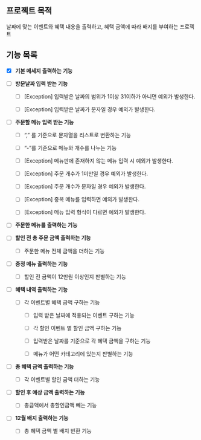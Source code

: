 ## 프로젝트 목적

날짜에 맞는 이벤트와 혜택 내용을 출력하고, 혜택 금액에 따라 배지를 부여하는 프로젝트

## 기능 목록

-[x] **기본 메세지 출력하는 기능**

- [ ] **방문날짜 입력 받는 기능**

    - [ ] [Exception] 입력받은 날짜의 범위가 1이상 31이하가 아니면 예외가 발생한다.

    - [ ] [Exception] 입력받은 날짜가 문자일 경우 예외가 발생한다.

- [ ] **주문할 메뉴 입력 받는 기능**

    - [ ] “,” 를 기준으로 문자열을 리스트로 변환하는 기능

    - [ ] “-”를 기준으로 메뉴와 개수를 나누는 기능

    - [ ] [Exception] 메뉴판에 존재하지 않는 메뉴 입력 시 예외가 발생한다.

    - [ ] [Exception] 주문 개수가 1미만일 경우 예외가 발생한다.

    - [ ] [Exception] 주문 개수가 문자일 경우 예외가 발생한다.

    - [ ] [Exception] 중복 메뉴를 입력하면 예외가 발생한다.

    - [ ] [Exception] 메뉴 입력 형식이 다르면 예외가 발생한다.

- [ ] **주문한 메뉴를 출력하는 기능**

- [ ] **할인 전 총 주문 금액 출력하는 기능**

    - [ ] 주문한 메뉴 전체 금액을 더하는 기능

- [ ] **증정 메뉴 출력하는 기능**

    - [ ] 할인 전 금액이 12만원 이상인지 판별하는 기능

- [ ] **혜택 내역 출력하는 기능**

    - [ ] 각 이벤트별 혜택 금액 구하는 기능

        - [ ] 입력 받은 날짜에 적용되는 이벤트 구하는 기능

        - [ ] 각 할인 이벤트 별 할인 금액 구하는 기능

        - [ ] 입력받은 날짜를 기준으로 각 혜택 금액을 구하는 기능

        - [ ] 메뉴가 어떤 카테고리에 있는지 판별하는 기능

- [ ] **총 혜택 금액 출력하는 기능**

    - [ ] 각 이벤트별 할인 금액 더하는 기능

- [ ] **할인 후 예상 금액 출력하는 기능**

    - [ ] 총금액에서 총할인금액 빼는 기능

- [ ] **12월 배지 출력하는 기능**

    - [ ] 총 혜택 금액 별 배지 반환 기능
